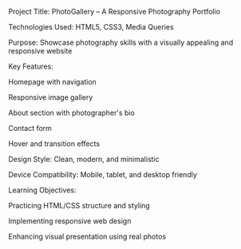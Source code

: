 Project Title: PhotoGallery – A Responsive Photography Portfolio

Technologies Used: HTML5, CSS3, Media Queries

Purpose: Showcase photography skills with a visually appealing and responsive website

Key Features:

Homepage with navigation

Responsive image gallery

About section with photographer's bio

Contact form

Hover and transition effects

Design Style: Clean, modern, and minimalistic

Device Compatibility: Mobile, tablet, and desktop friendly

Learning Objectives:

Practicing HTML/CSS structure and styling

Implementing responsive web design

Enhancing visual presentation using real photos
